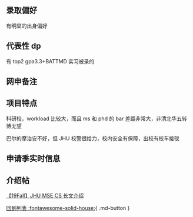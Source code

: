## 录取偏好

有明显的出身偏好

## 代表性 dp

有 top2 gpa3.3+BATTMD 实习被录的

## 网申备注

## 项目特点

科研校，workload 比较大，而且 ms 和 phd 的 bar 差距非常大，非清北华五转博无望

巴尔的摩治安不好，但 JHU 校警很给力，校内安全有保障，出校有校车接驳

## 申请季实时信息

## 介绍帖
[【19Fall】JHU MSE CS 长文介绍](https://www.1point3acres.com/bbs/thread-613474-1-1.html)

[回到列表 :fontawesome-solid-house:](grade.md){ .md-button }
